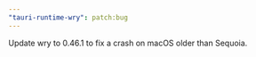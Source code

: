 ```yaml
---
"tauri-runtime-wry": patch:bug
---
```


Update wry to 0.46.1 to fix a crash on macOS older than Sequoia.
